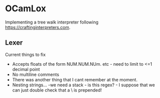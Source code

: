 # OCamLox
Implementing a tree walk interpreter following https://craftinginterpreters.com.


## Lexer
Current things to fix
- Accepts floats of the form  NUM.NUM.NUm. etc - need to limit to <=1 decimal point
- No multiline comments
- There was another thing that I cant remember at the moment.
- Nesting strings...  -we need a stack - is this regex? - I suppose that we can just double check that a \ is prepended!